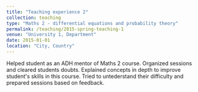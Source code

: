 ```yaml
---
title: "Teaching experience 2"
collection: teaching
type: "Maths 2 - differential equations and probability theory"
permalink: /teaching/2015-spring-teaching-1
venue: "University 1, Department"
date: 2015-01-01
location: "City, Country"
---
```


Helped student as an ADH mentor of Maths 2 course. Organized sessions and cleared students doubts. Explained concepts in depth to improve student's skills in this course. Tried to untederstand their difficulty and prepared sessions based on feedback.
